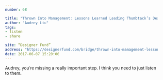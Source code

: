 ```yaml
---
number: 68

title: "Thrown Into Management: Lessons Learned Leading Thumbtack’s Design Team"
author: "Audrey Liu"
tags:
- listen
- share

site: “Designer Fund”
address: "https://designerfund.com/bridge/thrown-into-management-lessons-learned-leading-thumbtacks-design-team/"
date: 2017-06-07 15:20:00
---
```


Audrey, you’re missing a really important step. I think you need to just listen to them.
